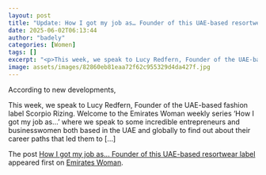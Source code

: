 ```yaml
---
layout: post
title: "Update: How I got my job as… Founder of this UAE-based resortwear label"
date: 2025-06-02T06:13:44
author: "badely"
categories: [Women]
tags: []
excerpt: "<p>This week, we speak to Lucy Redfern, Founder of the UAE-based fashion label Scorpio Rizing. Welcome to the Emirates Woman weekly series ‘How I got "
image: assets/images/82860eb81eaa72f62c955329d4da427f.jpg
---
```


According to new developments, <p>This week, we speak to Lucy Redfern, Founder of the UAE-based fashion label Scorpio Rizing. Welcome to the Emirates Woman weekly series ‘How I got my job as…’ where we speak to some incredible entrepreneurs and businesswomen both based in the UAE and globally to find out about their career paths that led them to [&#8230;]</p>
<p>The post <a href="https://emirateswoman.com/how-i-got-my-job-as-founder-of-this-uae-based-resortwear-label/" rel="nofollow">How I got my job as… Founder of this UAE-based resortwear label</a> appeared first on <a href="https://emirateswoman.com" rel="nofollow">Emirates Woman</a>.</p>

